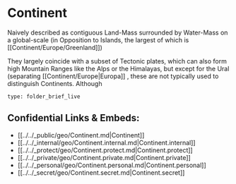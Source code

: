 # Continent 

Naively described as  contiguous Land-Mass surrounded by Water-Mass on a global-scale (in Opposition to Islands, the largest of which is [[Continent/Europe/Greenland]])

They largely coincide with a subset of Tectonic plates, which can also form high Mountain Ranges like the Alps or the Himalayas, but except for the Ural (separating [[Continent/Europe|Europa]] , these are not typically used to distinguish Continents. 
Although 

```ccard
type: folder_brief_live
```
 


## Confidential Links & Embeds: 
- [[../../_public/geo/Continent.md|Continent]] 
- [[../../_internal/geo/Continent.internal.md|Continent.internal]] 
- [[../../_protect/geo/Continent.protect.md|Continent.protect]] 
- [[../../_private/geo/Continent.private.md|Continent.private]] 
- [[../../_personal/geo/Continent.personal.md|Continent.personal]] 
- [[../../_secret/geo/Continent.secret.md|Continent.secret]]

